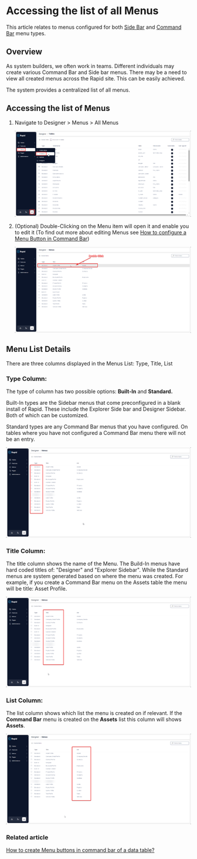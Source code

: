 # Accessing the list of all Menus

This article relates to menus configured for both [Side Bar](</docs/Rapid/3-User Manual/glossary/glossary.md#sidebar>) and [Command Bar](</docs/Rapid/3-User Manual/glossary/glossary.md#command-bar>) menu types.

## Overview

As system builders, we often work in teams. Different individuals may create various Command Bar and Side bar menus. There may be a need to view all created menus across the Rapid site. This can be easily achieved.

The system provides a centralized list of all menus.

## Accessing the list of Menus

1. Navigate to Designer &gt; Menus &gt; All Menus  

    ![Navigate to all menus](<Navigate to All Menus.png>)
2. (Optional) Double-Clicking on the Menu item will open it and enable you to edit it (To find out more about editing Menus see [How to configure a Menu Button in Command Bar](/docs/Rapid/4-Keyper%20Manual/2-Designer/3-Menus/3-menu-button-configuration/how-to-configure-a-command-bar-button/how-to-configure-a-command-bar-button.md))  

    ![Open a menu](<Open a menu.png>)

## Menu List Details

There are three columns displayed in the Menus List: Type, Title, List

### Type Column:

The type of column has two possible options: **Built-In** and **Standard.**

Built-In types are the Sidebar menus that come preconfigured in a blank install of Rapid. These include the Explorer Side bar and Designer Sidebar. Both of which can be customized.

Standard types are any Command Bar menus that you have configured. On tables where you have not configured a Command Bar menu there will not be an entry.

![Types of menus](<Types of Menus.png>)

### Title Column:

The title column shows the name of the Menu. The Build-In menus have hard coded titles of: "Designer" and "Explorer Sidebar". While the Standard menus are system generated based on where the menu was created. For example, if you create a Command Bar menu on the Assets table the menu will be title: Asset Profile.

![Title columns](<Title column of a menu.png>)

### List Column:

The list column shows which list the menu is created on if relevant. If the **Command Bar** menu is created on the **Assets** list this column will shows **Assets**.

![List column](<List column.png>)

### Related article

[How to create Menu buttons in command bar of a data table?](/docs/Rapid/4-Keyper%20Manual/2-Designer/3-Menus/3-menu-button-configuration/how-to-configure-a-command-bar-button/how-to-configure-a-command-bar-button.md "How to configure a Menu button in a command bar?")
